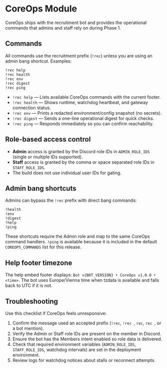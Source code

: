 # CoreOps Module

CoreOps ships with the recruitment bot and provides the operational commands that
admins and staff rely on during Phase 1.

## Commands
All commands use the recruitment prefix (`!rec`) unless you are using an admin bang
shortcut. Examples:

```text
!rec help
!rec health
!rec env
!rec digest
!rec ping
```

- `!rec help` — Lists available CoreOps commands with the current footer.
- `!rec health` — Shows runtime, watchdog heartbeat, and gateway connection status.
- `!rec env` — Prints a redacted environment/config snapshot (no secrets).
- `!rec digest` — Sends a one-line operational digest for quick checks.
- `!rec ping` — Responds immediately so you can confirm reachability.

## Role-based access control
- **Admin** access is granted by the Discord role IDs in `ADMIN_ROLE_IDS`
  (single or multiple IDs supported).
- **Staff** access is granted by the comma or space separated role IDs in
  `STAFF_ROLE_IDS`.
- The build does not use individual user IDs for gating.

## Admin bang shortcuts
Admins can bypass the `!rec` prefix with direct bang commands:

```text
!health
!env
!digest
!help
!ping
```

These shortcuts require the Admin role and map to the same CoreOps command handlers.
`!ping` is available because it is included in the default `COREOPS_COMMANDS` list for
this release.

## Help footer timezone
The help embed footer displays: `Bot v{BOT_VERSION} • CoreOps v1.0.0 • <time>`. The bot
uses Europe/Vienna time when tzdata is available and falls back to UTC if it is not.

## Troubleshooting
Use this checklist if CoreOps feels unresponsive:
1. Confirm the message used an accepted prefix (`!rec`, `!rec `, `rec`, `rec `, or a
   bot mention).
2. Verify the Admin or Staff role IDs are present on the member in Discord.
3. Ensure the bot has the Members intent enabled so role data is delivered.
4. Check that required environment variables (`ADMIN_ROLE_IDS`, `STAFF_ROLE_IDS`,
   watchdog intervals) are set in the deployment environment.
5. Review logs for watchdog notices about stalls or reconnect attempts.
